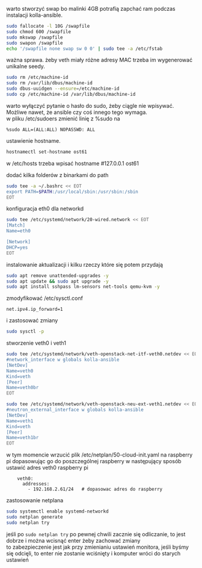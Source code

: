 
warto stworzyć swap bo malinki 4GB potrafią zapchać ram podczas instalacji kolla-ansible.  
```bash
sudo fallocate -l 10G /swapfile
sudo chmod 600 /swapfile
sudo mkswap /swapfile
sudo swapon /swapfile
echo '/swapfile none swap sw 0 0' | sudo tee -a /etc/fstab
```

ważna sprawa. żeby veth miały różne adresy MAC trzeba im wygenerować unikalne seedy.  
```bash
sudo rm /etc/machine-id
sudo rm /var/lib/dbus/machine-id
sudo dbus-uuidgen --ensure=/etc/machine-id
sudo cp /etc/machine-id /var/lib/dbus/machine-id
```

warto wyłączyć pytanie o hasło do sudo, żeby ciągle nie wpisywać. Możliwe nawet, że ansible czy coś innego tego wymaga.  
w pliku /etc/sudoers zmienić linię z %sudo na  
```
%sudo ALL=(ALL:ALL) NOPASSWD: ALL
```

ustawienie hostname.
```bash
hostnamectl set-hostname ost61
```
w /etc/hosts trzeba wpisać hostname
#127.0.0.1	ost61

dodać kilka folderów z binarkami do path
```bash
sudo tee -a ~/.bashrc << EOT
export PATH=$PATH:/usr/local/sbin:/usr/sbin:/sbin
EOT
```

konfiguracja eth0 dla networkd
```bash
sudo tee /etc/systemd/network/20-wired.network << EOT
[Match]
Name=eth0

[Network]
DHCP=yes
EOT
```

instalowanie aktualizacji i kilku rzeczy które się potem przydają
```bash
sudo apt remove unattended-upgrades -y
sudo apt update && sudo apt upgrade -y
sudo apt install sshpass lm-sensors net-tools qemu-kvm -y
```

zmodyfikować /etc/sysctl.conf
```
net.ipv4.ip_forward=1
```
i zastosować zmiany
```bash
sudo sysctl -p
```

stworzenie veth0 i veth1
```bash 
sudo tee /etc/systemd/network/veth-openstack-net-itf-veth0.netdev << EOT
#network_interface w globals kolla-ansible
[NetDev]
Name=veth0
Kind=veth
[Peer]
Name=veth0br
EOT
```
```bash
sudo tee /etc/systemd/network/veth-openstack-neu-ext-veth1.netdev << EOT
#neutron_external_interface w globals kolla-ansible
[NetDev]
Name=veth1
Kind=veth
[Peer]
Name=veth1br
EOT
```

w tym momencie wrzucić plik /etc/netplan/50-cloud-init.yaml na raspberry pi dopasowując go do poszczególnej raspberry w następujący sposób
ustawić adres veth0 raspberry pi
```
    veth0:
      addresses:
        - 192.168.2.61/24   # dopasowac adres do raspberry
```

zastosowanie netplana
```bash
sudo systemctl enable systemd-networkd
sudo netplan generate
sudo netplan try
```
jeśli po `sudo netplan try` po pewnej chwili zacznie się odliczanie, to jest dobrze i można wcisnąć enter żeby zachować zmiany  
to zabezpieczenie jest jak przy zmienianiu ustawień monitora, jeśli byśmy się odcięli, to enter nie zostanie wciśnięty i komputer wróci do starych ustawień
